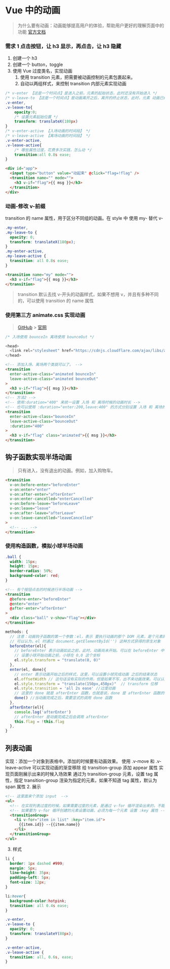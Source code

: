 # Vue 中的动画

> 为什么要有动画：动画能够提高用户的体验，帮助用户更好的理解页面中的功能
> [官方文档](https://cn.vuejs.org/v2/guide/transitions.html)

### 需求 1 点击按钮，让 h3 显示，再点击，让 h3 隐藏

1. 创建一个 h3
2. 创建一个 button，toggle
3. 使用 Vue 过度类名，实现动画
   1. 使用 transition 元素，把需要被动画控制的元素包裹起来。
   2. 自动以两组样式，来控制 transition 内部元素实现动画

```CSS
/* v-enter 【这是一个时间点】是进入之前，元素的起始状态，此时还没有开始进入 */
/* v-leave-to 【这是一个时间点】是动画离开之后，离开的终止状态，此时，元素 动画已经结束了 */
.v-enter,
.v-leave-to{
    opacity:0;
    /* 设置元素起始位置 */
    transform: translateX(180px)
}
/* v-enter-active 【入场动画的时间段】 */
/* v-leave-active 【离场动画的时间段】 */
.v-enter-active,
.v-leave-active{
    /* 哪些属性过度，花费多次实践，怎么动 */
    transition:all 0.8s ease;
}
```

```html
<div id="app">
  <input type="button" value="动起来" @click="flag=!flag" />
  <transition name="" mode="">
    <h3 v-if="flag">{{ msg }}</h3>
  </transition>
</div>
```

### 动画-修改 v-前缀

transition 的 name 属性，用于区分不同组的动画。在 style 中 使用 my- 替代 v-

```css
.my-enter,
.my-leave-to {
  opacity: 0;
  transform: translateX(180px);
}
.my-enter-active,
.my-leave-active {
  transition: all 0.8s ease;
}
```

```html
<transition name="my" mode="">
  <h3 v-if="flag">{{ msg }}</h3>
</transition>
```

> transition 默认去找 v-开头的动画样式，如果不想用 v，并且有多种不同的，可以使用 transition 的 name 属性

### 使用第三方 animate.css 实现动画

> [GitHub](https://github.com/daneden/animate.css) > [官网](https://daneden.github.io/animate.css/)

```css
/* 入场使用 bounceIn 离场使用 bounceOut */
```

```js
<head>
  <link rel="stylesheet" href="https://cdnjs.cloudflare.com/ajax/libs/animate.css/3.7.0/animate.min.css">
</head>
```

```html
<!-- 添加入场、离场两个类就可以了。 -->
<transition
  enter-active-class="animated bounceIn"
  leave-active-class="animated bounceOut"
>
  <h3 v-if="flag">{{ msg }}</h3>
</transition>
<!-- 方法2 -->
<!-- 使用:duration="400" 来统一设置 入场 和 离场时候的动画时长 -->
<!-- 也可以使用 :duration="enter:200,leave:400" 的方式分别设置 入场 和 离场的时长 -->
<transition
  enter-active-class="bounceIn"
  leave-active-class="bounceOut"
  :duration="400"
>
  <h3 v-if="flag" class="animated">{{ msg }}</h3>
</transition>
```

## 钩子函数实现半场动画

> 只有进入，没有退出的动画。例如，加入购物车。

```html
<transition
  v-on:before-enter="beforeEnter"
  v-on:enter="enter"
  v-on:after-enter="afterEnter"
  v-on:enter-cancelled="enterCancelled"
  v-on:before-leave="beforeLeave"
  v-on:leave="leave"
  v-on:after-leave="afterLeave"
  v-on:leave-cancelled="leaveCancelled"
>
  <!-- ... -->
</transition>
```

### 使用构造函数，模拟小球半场动画

```css
.ball {
  width: 15px;
  height: 15px;
  border-radius: 50%;
  background-color: red;
}
```

```html
<!-- 有个按钮点击的时候进行半场动画 -->
<transition
  @before-enter="beforeEnter"
  @enter="enter"
  @after-enter="afterEnter"
>
  <div class="ball" v-show="flag"></div>
</transition>
```

```js
methods: {
  // 注意：动画钩子函数的第一个参数：el，表示 要执行动画的那个 DOM 元素，是个元素的 JS DOM 对象
  // 可以认为，el 时通过 document.getElementById('') 这种方式获得的原生对象
  beforeEnter(el){
    // beforeEnter 表示动画如此之前，此时，动画尚未开始。可以在 beforeEnter 中，设置元素开始动画之前的起始样式
    // 设置小球开始动画之前，小球在 0,0 这个坐标
    el.style.transform = "translate(0, 0)"
  },
  enter(el, done){
    // enter 表示动画开始之后的样式，这里，可以设置小球完成动画 之后的结束状态
    el.offsetWidth // 这句话没有实际的作用，但是如果不写，出不来动画效果。可以认为，el.offsetWidth 会强制动画刷新
    el.style.transform = "translate(150px,450px)"  // transform 位移
    el.style.transition = 'all 2s ease' //过度动画
    // 这里的 done 就是 afterEnter 函数，也就是说，done 是 afterEnter 函数的引用
    done() //当动画完成之后，需要显式的调用 done 函数
  },
  afterEnter(el){
    console.log('afterEnter')
    // afterEnter 是动画完成之后会调用 afterEnter
    this.flag = !this.flag
  },
}
```

## 列表动画

实现：添加一个对象到表格中。添加的时候要有动画效果。
使用 .v-move 和 .v-leave-active 可以实现动画的渐变移除
给 transition-group 添加 appear 属性 实现页面刚展示出来的时候入场效果
通过为 transition-group 元素，设置 tag 属性，指定 transition-group 渲染为指定的元素，如果不知道 tag 属性，默认为 span 属性
2. 展示

```html
<!-- 这里面来个添加 input  -->
<ul>
  <!-- 在实现列表过度的时候，如果需要过度的元素，是通过 v-for 循环渲染出来的，不能使用 transition 包裹。需要使用 transitionGroup -->
  <!-- 如果要为 v-for 循环创建的元素设置动画，必须为每一个元素 设置 :key 属性 -->
  <transitionGroup>
    <li v-for="item in list" :key="item.id">
      {{item.id}} --{{item.name}}
    </li>
  </transitionGroup>
</ul>
```

3. 样式

```css
li {
  border: 1px dashed #999;
  margin: 5px;
  line-height: 35px;
  padding-left: 5px;
  font-size: 12px;
}

li:hover{
  background-color:hotpink;
  transition: all 0.4s ease;
}

.v-enter,
.v-leave-to {
  opacity: 0;
  transform: translateY(80px);
}

.v-enter-active,
.v-leave-active {
  transition: all, 0.6s, ease;
}
```
